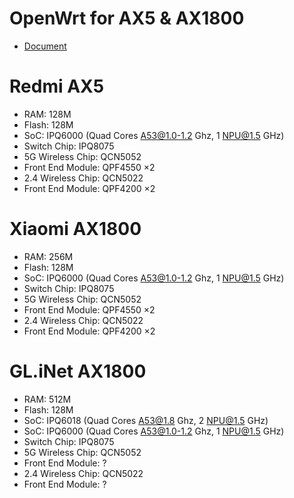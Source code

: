 # OpenWrt for AX5 & AX1800
- [Document](https://github.com/Lvellios/OpenWrt-AX5-AX1800/blob/main/Doc.md)

# Redmi AX5
- RAM: 128M
- Flash: 128M
- SoC: IPQ6000 (Quad Cores A53@1.0-1.2 Ghz, 1 NPU@1.5 GHz)
- Switch Chip: IPQ8075
- 5G Wireless Chip: QCN5052
- Front End Module: QPF4550 ×2
- 2.4 Wireless Chip: QCN5022
- Front End Module: QPF4200 ×2

# Xiaomi AX1800
- RAM: 256M
- Flash: 128M
- SoC: IPQ6000 (Quad Cores A53@1.0-1.2 Ghz, 1 NPU@1.5 GHz)
- Switch Chip: IPQ8075
- 5G Wireless Chip: QCN5052
- Front End Module: QPF4550 ×2
- 2.4 Wireless Chip: QCN5022
- Front End Module: QPF4200 ×2

# GL.iNet AX1800
- RAM: 512M
- Flash: 128M
- SoC: IPQ6018 (Quad Cores A53@1.8 Ghz, 2 NPU@1.5 GHz)
- SoC: IPQ6000 (Quad Cores A53@1.0-1.2 Ghz, 1 NPU@1.5 GHz)
- Switch Chip: IPQ8075
- 5G Wireless Chip: QCN5052
- Front End Module: ?
- 2.4 Wireless Chip: QCN5022
- Front End Module: ?